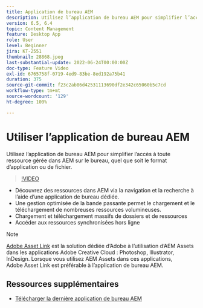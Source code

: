 ```yaml
---
title: Application de bureau AEM
description: Utilisez l’application de bureau AEM pour simplifier l’accès à toute ressource gérée dans AEM sur le bureau, quel que soit le format d’application ou de fichier.
version: 6.5, 6.4
topic: Content Management
feature: Desktop App
role: User
level: Beginner
jira: KT-2551
thumbnail: 28868.jpeg
last-substantial-update: 2022-06-24T00:00:00Z
doc-type: Feature Video
exl-id: 6765758f-0719-4ed9-83be-8ed192a75b41
duration: 375
source-git-commit: f23c2ab86d42531113690df2e342c65060b5c7cd
workflow-type: tm+mt
source-wordcount: '129'
ht-degree: 100%

---
```


# Utiliser l’application de bureau AEM

Utilisez l’application de bureau AEM pour simplifier l’accès à toute ressource gérée dans AEM sur le bureau, quel que soit le format d’application ou de fichier.

>[!VIDEO](https://video.tv.adobe.com/v/28868?quality=12&learn=on)

+ Découvrez des ressources dans AEM via la navigation et la recherche à l’aide d’une application de bureau dédiée.
+ Une gestion optimisée de la bande passante permet le chargement et le téléchargement de nombreuses ressources volumineuses.
+ Chargement et téléchargement massifs de dossiers et de ressources
+ Accéder aux ressources synchronisées hors ligne

>[!NOTE]
>
> [Adobe Asset Link](./adobe-asset-link.md) est la solution dédiée d’Adobe à l’utilisation d’AEM Assets dans les applications Adobe Creative Cloud : Photoshop, Illustrator, InDesign. Lorsque vous utilisez AEM Assets dans ces applications, Adobe Asset Link est préférable à l’application de bureau AEM.

## Ressources supplémentaires

+ [Télécharger la dernière application de bureau AEM](https://experienceleague.adobe.com/docs/experience-manager-desktop-app/using/release-notes.html?lang=fr)
